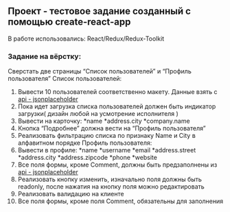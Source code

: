 ## Проект - тестовое задание созданный с помощью create-react-app

В работе использовались: React/Redux/Redux-Toolkit

### Задание на вёрстку:

Cверстать две страницы “Список пользователей” и “Профиль пользователя”
Список пользователей:
1. Вывести 10 пользователей соответственно макету. Данные взять  с [api - jsonplaceholder](https://jsonplaceholder.typicode.com/users)
2. Пока идет загрузка списка пользователей должен быть индикатор загрузки( дизайн любой на усмотрение исполнителя )
3. Вывести на карточку: 
*name
*address.city
*company.name
4. Кнопка “Подробнее” должна вести на “Профиль пользователя”
5. Реализовать фильтрацию списка по признаку Name и City в алфавитном порядке
Профиль пользователя:
1. Вывести в профиле:
*name
*username
*email
*address.street
*address.city
*address.zipcode
*phone
*website
2. Все поля формы, кроме Comment, должны быть предзаполнены из [api - jsonplaceholder](https://jsonplaceholder.typicode.com/users)
3. Реализовать кнопку изменить, изначально поля должны быть readonly, после нажатия на кнопку поля можно редактировать
4. Реализовать валидацию на клиенте
5. Все поля формы, кроме поля Comment, обязательны для заполнения
